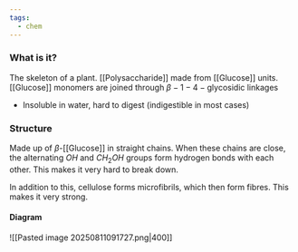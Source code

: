 ```yaml
---
tags:
  - chem
---
```

### What is it?
The skeleton of a plant. 
[[Polysaccharide]] made from [[Glucose]] units. 
	[[Glucose]] monomers are joined through $\beta -1-4-\textrm{glycosidic linkages}$ 

- Insoluble in water, hard to digest (indigestible in most cases)

### Structure
Made up of $\beta$-[[Glucose]] in straight chains. When these chains are close, the alternating $OH$ and $CH_2OH$ groups form hydrogen bonds with each other. This makes it very hard to break down. 

In addition to this, cellulose forms microfibrils, which then form fibres. This makes it very strong. 
#### Diagram
![[Pasted image 20250811091727.png|400]]
